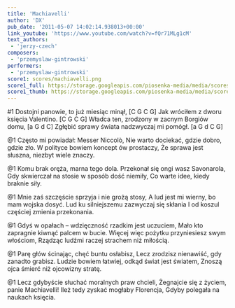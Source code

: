```yaml
---
title: 'Machiavelli'
author: 'DX'
pub_date: '2011-05-07 14:02:14.938013+00:00'
link_youtube: 'https://www.youtube.com/watch?v=fQr71MLg1cM'
text_authors:
 - 'jerzy-czech'
composers:
 - 'przemyslaw-gintrowski'
performers:
 - 'przemyslaw-gintrowski'
score1: scores/machiavelli.png
score1_full: https://storage.googleapis.com/piosenka-media/media/scores/machiavelli.png
score1_thumb: https://storage.googleapis.com/piosenka-media/media/scores/machiavelli.png.180x0_q85_upscale.jpg
---
```


#1
Dostojni panowie, to już miesiąc minął, [C G C G]
Jak wróciłem z dworu księcia Valentino. [C G C G]
Władca ten, zrodzony w zacnym Borgiów domu, [a G d C]
Zgłębić sprawy świata nadzwyczaj mi pomógł. [a G d C G]

@1
Często mi powiadał: Messer Niccolò,
Nie warto dociekać, gdzie dobro, gdzie zło.
W polityce bowiem koncept ów prostaczy,
Że sprawa jest słuszna, niezbyt wiele znaczy.

@1
Komu brak oręża, marna tego dola.
Przekonał się ongi wasz Savonarola,
Gdy skwierczał na stosie w sposób dość niemiły,
Co warte idee, kiedy braknie siły.

@1
Mnie zaś szczęście sprzyja i nie grożą stosy,
A lud jest mi wierny, bo mam wojska dosyć.
Lud ku silniejszemu zazwyczaj się skłania
I od koszul częściej zmienia przekonania.

@1
Gdyś w opałach – wdzięczność rzadkim jest uczuciem,
Mało kto zapragnie kiwnąć palcem w bucie.
Więcej więc pożytku przyniesiesz swym włościom,
Rządząc ludźmi raczej strachem niż miłością.

@1
Parę głów ścinając, chęć buntu osłabisz,
Lecz zrodzisz nienawiść, gdy zanadto grabisz.
Ludzie bowiem łatwiej, odkąd świat jest światem,
Znoszą ojca śmierć niż ojcowizny stratę.

@1
Lecz gdybyście słuchać moralnych praw chcieli,
Żegnajcie się z życiem, panie Machiavelli!
Ileż tedy zyskać mogłaby Florencja,
Gdyby polegała na naukach księcia.